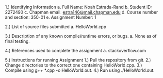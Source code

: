 1.) Identifying Information
  a. Full Name: Noah Estrada-Rand
  b. Student ID: 2272490
  c. Chapman email: estra146@mail.chapman.edu
  d. Course number and section: 350-01
  e. Assignment Number: 1

2.) List of source files submitted
a. HelloWorld.cpp

3.) Description of any known compile/runtime errors, or bugs.
  a. None as of final testing.

4.) References used to complete the assignment
  a. stackoverflow.com

5.) Instructions for running Assignment
  1.) Pull the repository from git.
  2.) Change directories to the correct one containing HelloWorld.cpp.
  3.) Compile using g++ *.cpp -o HelloWorld.out.
  4.) Run using ./HelloWorld.out.
